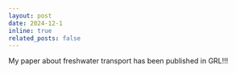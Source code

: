 ```yaml
---
layout: post
date: 2024-12-1 
inline: true
related_posts: false
---
```


My paper about freshwater transport has been published in GRL!!!

